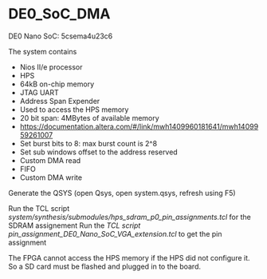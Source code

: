 # DE0_SoC_DMA

DE0 Nano SoC: 5csema4u23c6

The system contains
* Nios II/e processor
* HPS
* 64kB on-chip memory
* JTAG UART
* Address Span Expender
 * Used to access the HPS memory
 * 20 bit span: 4MBytes of available memory
 * https://documentation.altera.com/#/link/mwh1409960181641/mwh1409959261007
 * Set burst bits to 8: max burst count is 2^8 
 * Set sub windows offset to the address reserved
* Custom DMA read
* FIFO
* Custom DMA write

Generate the QSYS (open Qsys, open system.qsys, refresh using F5)

Run the TCL script _system/synthesis/submodules/hps\_sdram\_p0\_pin\_assignments.tcl_ for the SDRAM assignement
Run the _TCL script pin\_assignment\_DE0\_Nano\_SoC\_VGA_extension.tcl_ to get the pin assignment

The FPGA cannot access the HPS memory if the HPS did not configure it. So a SD card must be flashed and plugged in to the board.
